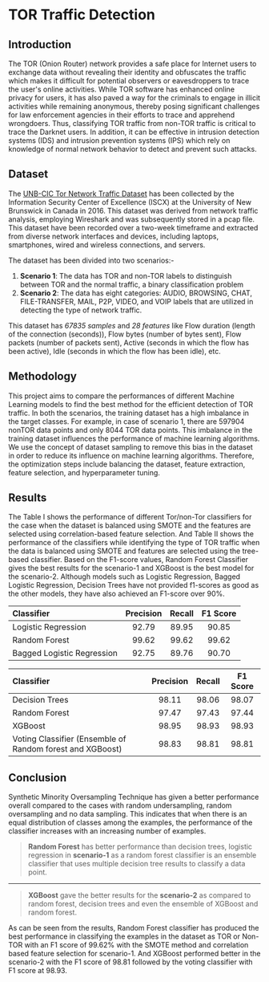 # TOR Traffic Detection

## Introduction
The TOR (Onion Router) network provides a safe place for Internet users to exchange data without revealing their identity and obfuscates the traffic which makes it difficult for potential observers or eavesdroppers to trace the user's online activities. While TOR software has enhanced online privacy for users, it has also paved a way for the criminals to engage in illicit activities while remaining anonymous, thereby posing significant challenges for law enforcement agencies in their efforts to trace and apprehend wrongdoers. Thus, classifying TOR traffic from non-TOR traffic is critical to trace the Darknet users. In addition, it can be effective in intrusion detection systems (IDS) and intrusion prevention systems (IPS) which rely on knowledge of normal network behavior to detect and prevent such attacks.


## Dataset
The [UNB-CIC Tor Network Traffic Dataset](https://www.unb.ca/cic/datasets/tor.html) has been collected by the Information Security Center of Excellence (ISCX) at the University of New Brunswick in Canada in 2016. This dataset was derived from network traffic analysis, employing Wireshark and was subsequently stored in a pcap file. This dataset have been recorded over a two-week timeframe and extracted from diverse network interfaces and devices, including laptops, smartphones, wired and wireless connections, and servers.

The dataset has been divided into two scenarios:-

1. **Scenario 1**: The data has TOR and non-TOR labels to distinguish between TOR and the normal traffic,
a binary classification problem
2. **Scenario 2**: The data has eight categories: AUDIO, BROWSING, CHAT, FILE-TRANSFER, MAIL, P2P, VIDEO, and VOIP labels that are utilized in detecting the type of network traffic.

This dataset has *67835 samples* and *28 features* like Flow duration (length of the connection (seconds)), Flow bytes (number of bytes sent), Flow packets (number of packets sent), Active (seconds in which the flow has been active), Idle (seconds in which the flow has been idle), etc.


## Methodology
This project aims to compare the performances of different Machine Learning models to find the best method for the efficient detection of TOR traffic. In both the scenarios, the training dataset has a high imbalance in the target classes. For example, in case of scenario 1, there are 597904 nonTOR data points and only 8044 TOR data points. This imbalance in the training dataset influences the performance of machine learning algorithms. We use the concept of dataset sampling to remove this bias in the dataset in order to reduce its influence on machine learning algorithms. Therefore, the optimization steps include balancing the dataset, feature extraction, feature selection, and hyperparameter tuning. 

## Results
The Table I shows the performance of different Tor/non-Tor classifiers for the case when the dataset is balanced using SMOTE and the features are selected using correlation-based feature selection. And Table II shows the performance of the classifiers while identifying the type of TOR traffic when the data is balanced using SMOTE and features are selected using the tree-based classifier. Based on the F1-score values, Random Forest Classifier gives the best results for the scenario-1 and XGBoost is the
best model for the scenario-2. Although models such as Logistic Regression, Bagged Logistic Regression, Decision Trees have not provided f1-scores as good as the other models, they have also achieved an F1-score over 90%.

| Classifier  | Precision | Recall | F1 Score |
| :---         |     :---:      |     :---:      |     :---:      |
| Logistic Regression  | 92.79 | 89.95 | 90.85|
| Random Forest | 99.62 | 99.62 | 99.62 |
| Bagged Logistic Regression | 92.75 | 89.76 | 90.70 |


| Classifier  | Precision | Recall | F1 Score |
| :---         |     :---:      |     :---:      |     :---:      |
| Decision Trees  | 98.11 | 98.06 | 98.07|
| Random Forest | 97.47 | 97.43 | 97.44 |
|XGBoost | 98.95 | 98.93 | 98.93 |
|Voting Classifier (Ensemble of Random forest and XGBoost) | 98.83 | 98.81 | 98.81|

## Conclusion
Synthetic Minority Oversampling Technique has given a better performance overall compared to the cases with random undersampling, random oversampling and no data sampling. This indicates that when there is an equal distribution of classes among the examples, the performance of the classifier increases with an increasing number of examples. 
> **Random Forest** has better performance than decision trees, logistic regression in **scenario-1** as a random forest classifier is an ensemble classifier that uses multiple decision tree results to classify a data point. 
-----
> **XGBoost** gave the better results for the **scenario-2** as compared to random forest, decision trees and even the ensemble of XGBoost and random forest.

As can be seen from the results, Random Forest classifier has produced the best performance in classifying the examples in the dataset as TOR or Non-TOR with an F1 score of 99.62% with the SMOTE method and correlation based feature selection for scenario-1. And XGBoost performed better in the scenario-2 with the F1 score of 98.81 followed by the voting classifier with F1 score at 98.93.



